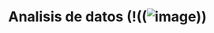 # Analisis de  datos (!((![image](https://user-images.githubusercontent.com/104397340/171217590-049e10ee-f8ca-4446-aadf-94fb3b90261e.png)))
